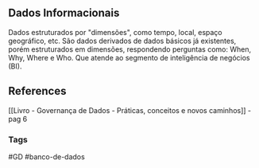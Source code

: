 ## Dados Informacionais

Dados estruturados por "dimensões", como tempo, local, espaço geográfico, etc. São dados derivados de dados básicos já existentes, porém estruturados em dimensões, respondendo perguntas como: When, Why, Where e Who. Que atende ao segmento de inteligência de negócios (BI).


## References

[[Livro - Governança de Dados - Práticas, conceitos e novos caminhos]] - pag 6

### Tags

#GD #banco-de-dados
